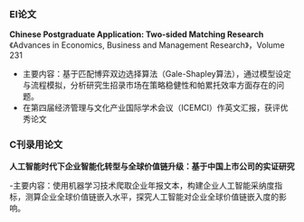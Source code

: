 ### EI论文
**Chinese Postgraduate Application: Two-sided Matching Research**
《Advances in Economics, Business and Management Research》，Volume 231
- 主要内容：基于匹配博弈双边选择算法（Gale-Shapley算法），通过模型设定与流程模拟，分析研究生招录市场在策略稳健性和帕累托效率方面存在的问题。
- 在第四届经济管理与文化产业国际学术会议（ICEMCI）作英文汇报，获评优秀论文

### C刊录用论文
**人工智能时代下企业智能化转型与全球价值链升级：基于中国上市公司的实证研究**

-主要内容：使用机器学习技术爬取企业年报文本，构建企业人工智能采纳度指标，测算企业全球价值链嵌入水平，探究人工智能对企业全球价值链嵌入度的影响。

<br>


